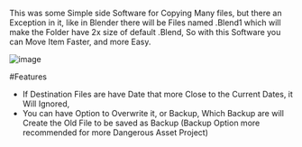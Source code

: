 This was some Simple side Software for Copying Many files, but there an Exception in it, like in Blender there will be Files named .Blend1 which will make the Folder have 2x size of default .Blend, So with this Software you can Move Item Faster, and more Easy.

![image](https://github.com/user-attachments/assets/d4414074-46c8-430e-83de-6a85a36c64a5)


#Features
- If Destination Files are have Date that more Close to the Current Dates, it Will Ignored,
- You can have Option to Overwrite it, or Backup, Which Backup are will Create the Old File to be saved as Backup (Backup Option more recommended for more Dangerous Asset Project)
